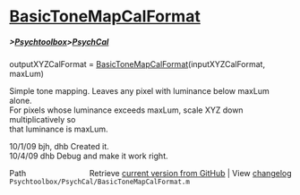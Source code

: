 # [BasicToneMapCalFormat](BasicToneMapCalFormat)
##### >[Psychtoolbox](Psychtoolbox)>[PsychCal](PsychCal)

outputXYZCalFormat = [BasicToneMapCalFormat](BasicToneMapCalFormat)(inputXYZCalFormat, maxLum)  
  
Simple tone mapping.  Leaves any pixel with luminance below maxLum alone.  
For pixels whose luminance exceeds maxLum, scale XYZ down multiplicatively so  
that luminance is maxLum.  
  
10/1/09 bjh, dhb     Created it.  
10/4/09 dhb          Debug and make it work right.  




<div class="code_header" style="text-align:right;">
  <span style="float:left;">Path&nbsp;&nbsp;</span> <span class="counter">Retrieve <a href=
  "https://raw.github.com/Psychtoolbox-3/Psychtoolbox-3/beta/Psychtoolbox/PsychCal/BasicToneMapCalFormat.m">current version from GitHub</a> | View <a href=
  "https://github.com/Psychtoolbox-3/Psychtoolbox-3/commits/beta/Psychtoolbox/PsychCal/BasicToneMapCalFormat.m">changelog</a></span>
</div>
<div class="code">
  <code>Psychtoolbox/PsychCal/BasicToneMapCalFormat.m</code>
</div>

